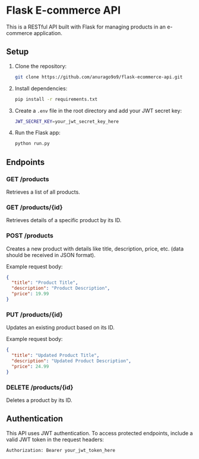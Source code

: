 # Flask E-commerce API

This is a RESTful API built with Flask for managing products in an e-commerce application.

## Setup

1. Clone the repository:

   ```bash
   git clone https://github.com/anurago9o9/flask-ecommerce-api.git
   ```

2. Install dependencies:

   ```bash
   pip install -r requirements.txt
   ```

3. Create a `.env` file in the root directory and add your JWT secret key:

   ```bash
   JWT_SECRET_KEY=your_jwt_secret_key_here
   ```

4. Run the Flask app:
   ```bash
   python run.py
   ```

## Endpoints

### GET /products

Retrieves a list of all products.

### GET /products/{id}

Retrieves details of a specific product by its ID.

### POST /products

Creates a new product with details like title, description, price, etc. (data should be received in JSON format).

Example request body:

```json
{
  "title": "Product Title",
  "description": "Product Description",
  "price": 19.99
}
```

### PUT /products/{id}

Updates an existing product based on its ID.

Example request body:

```json
{
  "title": "Updated Product Title",
  "description": "Updated Product Description",
  "price": 24.99
}
```

### DELETE /products/{id}

Deletes a product by its ID.

## Authentication

This API uses JWT authentication. To access protected endpoints, include a valid JWT token in the request headers:

```
Authorization: Bearer your_jwt_token_here


```
